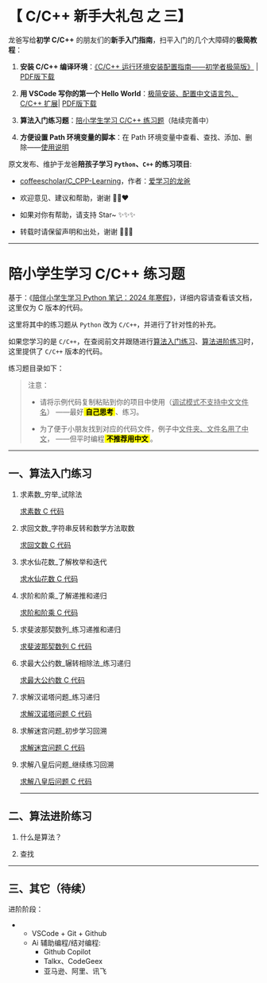 # 【 C/C++ 新手大礼包 之 三】

龙爸写给**初学 C/C++** 的朋友们的**新手入门指南**，扫平入门的几个大障碍的**极简教程**：

1. **安装 C/C++ 编译环境**：[《C/C++ 运行环境安装配置指南——初学者极简版》](https://github.com/coffeescholar/C_CPP-Learning/blob/main/C_Cpp_Beginners_Guide.md) | [PDF版下载](https://github.com/coffeescholar/C_CPP-Learning/blob/main/C_Cpp_Beginners_Guide.pdf)

2. **用 VSCode 写你的第一个 Hello World**：[极简安装、配置中文语言包、C/C++ 扩展](https://github.com/coffeescholar/C_CPP-Learning/blob/main/VSCode_C_Cpp_HelloWorld.md)| [PDF版下载](https://github.com/coffeescholar/C_CPP-Learning/blob/main/VSCode_C_Cpp_HelloWorld.pdf)

3. **算法入门练习题**：[陪小学生学习 C/C++ 练习题](https://github.com/coffeescholar/C_CPP-Learning/blob/main/README.MD)（陆续完善中）

4. **方便设置 Path 环境变量的脚本**：在 Path 环境变量中查看、查找、添加、删除——[使用说明](https://github.com/coffeescholar/C_CPP-Learning/blob/main/CBeginnerHelper/Readme.md)

原文发布、维护于龙爸**陪孩子学习 `Python`、`C++` 的练习项目**:

- [coffeescholar/C_CPP-Learning](https://github.com/coffeescholar/C_CPP-Learning)，作者：[爱学习的龙爸](https://github.com/coffeescholar)

- 欢迎意见、建议和帮助，谢谢 🥰💕❤️

- 如果对你有帮助，请支持 Star~ ✨✨✨

- 转载时请保留声明和出处，谢谢 🤝🤝🤝

---

# 陪小学生学习 C/C++ 练习题

基于：《[陪伴小学生学习 Python 笔记：2024 年寒假](https://github.com/xiaohaimiao/Python-Learning/blob/main/README.md)》，详细内容请查看该文档，这里仅为 C 版本的代码。

这里将其中的练习题从 `Python` 改为 `C/C++`，并进行了针对性的补充。

如果您学习的是 `C/C++`，在查阅前文并跟随进行[算法入门练习](https://github.com/xiaohaimiao/Python-Learning/blob/main/Readme_1.md)、[算法进阶练习](https://github.com/xiaohaimiao/Python-Learning/blob/main/Readme_2.md)时，这里提供了 `C/C++` 版本的代码。

练习题目录如下：

> 注意：
> 
> + 请将示例代码复制粘贴到你的项目中使用（<u>调试模式不支持中文文件名</u>）
>   ——最好<mark> **自己思考** </mark>、练习。
> 
> + 为了便于小朋友找到对应的代码文件，例子中<u>文件夹、文件名用了中文</u>，
>   ——但平时编程<mark> **不推荐用中文** </mark>。

---

## 一、算法入门练习

1. 求素数_穷举_试除法
   
   [求素数 C 代码](https://github.com/coffeescholar/C_CPP-Learning/blob/main/%E7%AE%97%E6%B3%95%E5%85%A5%E9%97%A8%E7%BB%83%E4%B9%A0/01_%E6%B1%82%E7%B4%A0%E6%95%B0_%E7%A9%B7%E4%B8%BE_%E8%AF%95%E9%99%A4%E6%B3%95.c)

2. 求回文数_字符串反转和数学方法取数
   
   [求回文数 C 代码](https://github.com/coffeescholar/C_CPP-Learning/blob/main/%E7%AE%97%E6%B3%95%E5%85%A5%E9%97%A8%E7%BB%83%E4%B9%A0/02_%E6%B1%82%E5%9B%9E%E6%96%87%E6%95%B0_%E5%AD%97%E7%AC%A6%E4%B8%B2%E5%8F%8D%E8%BD%AC%E5%92%8C%E6%95%B0%E5%AD%A6%E6%96%B9%E6%B3%95%E5%8F%96%E6%95%B0.c)

3. 求水仙花数_了解枚举和迭代
   
   [求水仙花数 C 代码](https://github.com/coffeescholar/C_CPP-Learning/blob/main/%E7%AE%97%E6%B3%95%E5%85%A5%E9%97%A8%E7%BB%83%E4%B9%A0/03_%E6%B1%82%E6%B0%B4%E4%BB%99%E8%8A%B1%E6%95%B0_%E4%BA%86%E8%A7%A3%E6%9E%9A%E4%B8%BE%E5%92%8C%E8%BF%AD%E4%BB%A3.c)

4. 求阶和阶乘_了解递推和递归
   
   [求阶和阶乘 C 代码](https://github.com/coffeescholar/C_CPP-Learning/blob/main/%E7%AE%97%E6%B3%95%E5%85%A5%E9%97%A8%E7%BB%83%E4%B9%A0/04_%E6%B1%82%E9%98%B6%E5%92%8C%E9%98%B6%E4%B9%98_%E4%BA%86%E8%A7%A3%E9%80%92%E6%8E%A8%E5%92%8C%E9%80%92%E5%BD%92.c)

5. 求斐波那契数列_练习递推和递归
   
   [求斐波那契数列 C 代码](https://github.com/coffeescholar/C_CPP-Learning/blob/main/%E7%AE%97%E6%B3%95%E5%85%A5%E9%97%A8%E7%BB%83%E4%B9%A0/05_%E6%B1%82%E6%96%90%E6%B3%A2%E9%82%A3%E5%A5%91%E6%95%B0%E5%88%97_%E7%BB%83%E4%B9%A0%E9%80%92%E6%8E%A8%E5%92%8C%E9%80%92%E5%BD%92.c)

6. 求最大公约数_辗转相除法_练习递归
   
   [求最大公约数 C 代码](https://github.com/coffeescholar/C_CPP-Learning/blob/main/%E7%AE%97%E6%B3%95%E5%85%A5%E9%97%A8%E7%BB%83%E4%B9%A0/06_%E6%B1%82%E6%9C%80%E5%A4%A7%E5%85%AC%E7%BA%A6%E6%95%B0_%E8%BE%97%E8%BD%AC%E7%9B%B8%E9%99%A4%E6%B3%95_%E7%BB%83%E4%B9%A0%E9%80%92%E5%BD%92.c)

7. 求解汉诺塔问题_练习递归
   
   [求解汉诺塔问题 C 代码](https://github.com/coffeescholar/C_CPP-Learning/blob/main/%E7%AE%97%E6%B3%95%E5%85%A5%E9%97%A8%E7%BB%83%E4%B9%A0/07_%E6%B1%82%E8%A7%A3%E6%B1%89%E8%AF%BA%E5%A1%94%E9%97%AE%E9%A2%98_%E7%BB%83%E4%B9%A0%E9%80%92%E5%BD%92.c)

8. 求解迷宫问题_初步学习回溯
   
   [求解迷宫问题 C 代码](https://github.com/coffeescholar/C_CPP-Learning/blob/main/%E7%AE%97%E6%B3%95%E5%85%A5%E9%97%A8%E7%BB%83%E4%B9%A0/08_%E6%B1%82%E8%A7%A3%E8%BF%B7%E5%AE%AB%E9%97%AE%E9%A2%98_%E5%88%9D%E6%AD%A5%E5%AD%A6%E4%B9%A0%E5%9B%9E%E6%BA%AF.c)

9. 求解八皇后问题_继续练习回溯
   
   [求解八皇后问题 C 代码](https://github.com/coffeescholar/C_CPP-Learning/blob/main/%E7%AE%97%E6%B3%95%E5%85%A5%E9%97%A8%E7%BB%83%E4%B9%A0/09_%E6%B1%82%E8%A7%A3%E5%85%AB%E7%9A%87%E5%90%8E%E9%97%AE%E9%A2%98_%E7%BB%A7%E7%BB%AD%E7%BB%83%E4%B9%A0%E5%9B%9E%E6%BA%AF.c)
   
   ---

## 二、算法进阶练习

1. 什么是算法？

2. 查找

--- 

## 三、其它（待续）

进阶阶段：

- - VSCode + Git + Github
  - Ai 辅助编程/结对编程:
    - Github Copilot
    - Talkx、CodeGeex
    - 亚马逊、阿里、讯飞